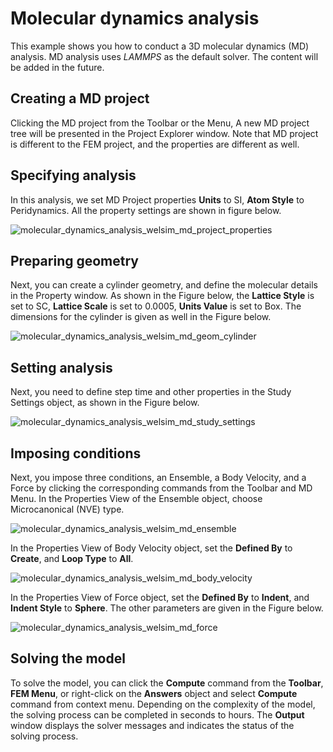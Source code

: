 # Molecular dynamics analysis
This example shows you how to conduct a 3D molecular dynamics (MD) analysis. MD analysis uses *LAMMPS* as the default solver. The content will be added in the future. 

## Creating a MD project
Clicking the MD project from the Toolbar or the Menu, A new MD project tree will be presented in the Project Explorer window. Note that MD project is different to the FEM project, and the properties are different as well.


## Specifying analysis

In this analysis, we set MD Project properties **Units** to SI, **Atom Style** to Peridynamics. All the property settings are shown in figure below.

![molecular_dynamics_analysis_welsim_md_project_properties](../../../img/3_guide/welsim_md_project_properties.png "Defining a molecular dynamics analysis at the Properties View of MD Project object.")

## Preparing geometry
Next, you can create a cylinder geometry, and define the molecular details in the Property window. As shown in the Figure below, the **Lattice Style** is set to SC, **Lattice Scale** is set to 0.0005, **Units Value** is set to Box. The dimensions for the cylinder is given as well in the Figure below.

![molecular_dynamics_analysis_welsim_md_geom_cylinder](../../../img/3_guide/welsim_md_geometry_cylinder.png "Creating a cylinder shape and define property values.")



## Setting analysis 
Next, you need to define step time and other properties in the Study Settings object, as shown in the Figure below.

![molecular_dynamics_analysis_welsim_md_study_settings](../../../img/3_guide/welsim_md_study_settings.png "Setting the study details.")



## Imposing conditions
Next, you impose three conditions, an Ensemble, a Body Velocity, and a Force by clicking the corresponding commands from the Toolbar and MD Menu. In the Properties View of the Ensemble object, choose Microcanonical (NVE) type. 

![molecular_dynamics_analysis_welsim_md_ensemble](../../../img/3_guide/welsim_md_bc_ensemble.png "Imposing a NVE ensemble to entire domain.")

In the Properties View of Body Velocity object, set the **Defined By** to **Create**, and **Loop Type** to **All**.

![molecular_dynamics_analysis_welsim_md_body_velocity](../../../img/3_guide/welsim_md_bc_body_velocity.png "Imposing a body velocity condition on the domain.")

In the Properties View of Force object, set the **Defined By** to **Indent**, and **Indent Style** to **Sphere**. The other parameters are given in the Figure below.

![molecular_dynamics_analysis_welsim_md_force](../../../img/3_guide/welsim_md_bc_force.png "Imposing a force condition.")




## Solving the model
To solve the model, you can click the **Compute** command from the **Toolbar**, **FEM Menu**, or right-click on the **Answers** object and select **Compute** command from context menu. Depending on the complexity of the model, the solving process can be completed in seconds to hours. The **Output** window displays the solver messages and indicates the status of the solving process.
